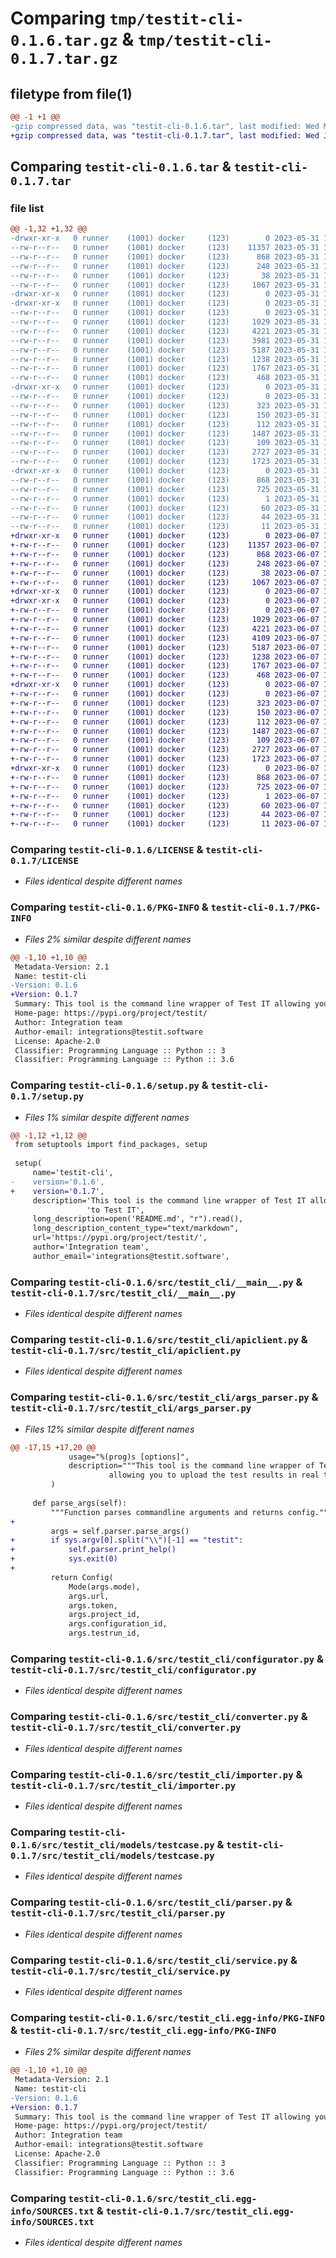 # Comparing `tmp/testit-cli-0.1.6.tar.gz` & `tmp/testit-cli-0.1.7.tar.gz`

## filetype from file(1)

```diff
@@ -1 +1 @@
-gzip compressed data, was "testit-cli-0.1.6.tar", last modified: Wed May 31 12:34:23 2023, max compression
+gzip compressed data, was "testit-cli-0.1.7.tar", last modified: Wed Jun  7 11:09:29 2023, max compression
```

## Comparing `testit-cli-0.1.6.tar` & `testit-cli-0.1.7.tar`

### file list

```diff
@@ -1,32 +1,32 @@
-drwxr-xr-x   0 runner    (1001) docker     (123)        0 2023-05-31 12:34:23.934960 testit-cli-0.1.6/
--rw-r--r--   0 runner    (1001) docker     (123)    11357 2023-05-31 12:34:11.000000 testit-cli-0.1.6/LICENSE
--rw-r--r--   0 runner    (1001) docker     (123)      868 2023-05-31 12:34:23.934960 testit-cli-0.1.6/PKG-INFO
--rw-r--r--   0 runner    (1001) docker     (123)      248 2023-05-31 12:34:11.000000 testit-cli-0.1.6/README.md
--rw-r--r--   0 runner    (1001) docker     (123)       38 2023-05-31 12:34:23.934960 testit-cli-0.1.6/setup.cfg
--rw-r--r--   0 runner    (1001) docker     (123)     1067 2023-05-31 12:34:11.000000 testit-cli-0.1.6/setup.py
-drwxr-xr-x   0 runner    (1001) docker     (123)        0 2023-05-31 12:34:23.930961 testit-cli-0.1.6/src/
-drwxr-xr-x   0 runner    (1001) docker     (123)        0 2023-05-31 12:34:23.934960 testit-cli-0.1.6/src/testit_cli/
--rw-r--r--   0 runner    (1001) docker     (123)        0 2023-05-31 12:34:11.000000 testit-cli-0.1.6/src/testit_cli/__init__.py
--rw-r--r--   0 runner    (1001) docker     (123)     1029 2023-05-31 12:34:11.000000 testit-cli-0.1.6/src/testit_cli/__main__.py
--rw-r--r--   0 runner    (1001) docker     (123)     4221 2023-05-31 12:34:11.000000 testit-cli-0.1.6/src/testit_cli/apiclient.py
--rw-r--r--   0 runner    (1001) docker     (123)     3981 2023-05-31 12:34:11.000000 testit-cli-0.1.6/src/testit_cli/args_parser.py
--rw-r--r--   0 runner    (1001) docker     (123)     5187 2023-05-31 12:34:11.000000 testit-cli-0.1.6/src/testit_cli/configurator.py
--rw-r--r--   0 runner    (1001) docker     (123)     1238 2023-05-31 12:34:11.000000 testit-cli-0.1.6/src/testit_cli/converter.py
--rw-r--r--   0 runner    (1001) docker     (123)     1767 2023-05-31 12:34:11.000000 testit-cli-0.1.6/src/testit_cli/importer.py
--rw-r--r--   0 runner    (1001) docker     (123)      468 2023-05-31 12:34:11.000000 testit-cli-0.1.6/src/testit_cli/logger.py
-drwxr-xr-x   0 runner    (1001) docker     (123)        0 2023-05-31 12:34:23.934960 testit-cli-0.1.6/src/testit_cli/models/
--rw-r--r--   0 runner    (1001) docker     (123)        0 2023-05-31 12:34:11.000000 testit-cli-0.1.6/src/testit_cli/models/__init__.py
--rw-r--r--   0 runner    (1001) docker     (123)      323 2023-05-31 12:34:11.000000 testit-cli-0.1.6/src/testit_cli/models/config.py
--rw-r--r--   0 runner    (1001) docker     (123)      150 2023-05-31 12:34:11.000000 testit-cli-0.1.6/src/testit_cli/models/mode.py
--rw-r--r--   0 runner    (1001) docker     (123)      112 2023-05-31 12:34:11.000000 testit-cli-0.1.6/src/testit_cli/models/status.py
--rw-r--r--   0 runner    (1001) docker     (123)     1487 2023-05-31 12:34:11.000000 testit-cli-0.1.6/src/testit_cli/models/testcase.py
--rw-r--r--   0 runner    (1001) docker     (123)      109 2023-05-31 12:34:11.000000 testit-cli-0.1.6/src/testit_cli/models/testrun.py
--rw-r--r--   0 runner    (1001) docker     (123)     2727 2023-05-31 12:34:11.000000 testit-cli-0.1.6/src/testit_cli/parser.py
--rw-r--r--   0 runner    (1001) docker     (123)     1723 2023-05-31 12:34:11.000000 testit-cli-0.1.6/src/testit_cli/service.py
-drwxr-xr-x   0 runner    (1001) docker     (123)        0 2023-05-31 12:34:23.934960 testit-cli-0.1.6/src/testit_cli.egg-info/
--rw-r--r--   0 runner    (1001) docker     (123)      868 2023-05-31 12:34:23.000000 testit-cli-0.1.6/src/testit_cli.egg-info/PKG-INFO
--rw-r--r--   0 runner    (1001) docker     (123)      725 2023-05-31 12:34:23.000000 testit-cli-0.1.6/src/testit_cli.egg-info/SOURCES.txt
--rw-r--r--   0 runner    (1001) docker     (123)        1 2023-05-31 12:34:23.000000 testit-cli-0.1.6/src/testit_cli.egg-info/dependency_links.txt
--rw-r--r--   0 runner    (1001) docker     (123)       60 2023-05-31 12:34:23.000000 testit-cli-0.1.6/src/testit_cli.egg-info/entry_points.txt
--rw-r--r--   0 runner    (1001) docker     (123)       44 2023-05-31 12:34:23.000000 testit-cli-0.1.6/src/testit_cli.egg-info/requires.txt
--rw-r--r--   0 runner    (1001) docker     (123)       11 2023-05-31 12:34:23.000000 testit-cli-0.1.6/src/testit_cli.egg-info/top_level.txt
+drwxr-xr-x   0 runner    (1001) docker     (123)        0 2023-06-07 11:09:29.155806 testit-cli-0.1.7/
+-rw-r--r--   0 runner    (1001) docker     (123)    11357 2023-06-07 11:09:17.000000 testit-cli-0.1.7/LICENSE
+-rw-r--r--   0 runner    (1001) docker     (123)      868 2023-06-07 11:09:29.155806 testit-cli-0.1.7/PKG-INFO
+-rw-r--r--   0 runner    (1001) docker     (123)      248 2023-06-07 11:09:17.000000 testit-cli-0.1.7/README.md
+-rw-r--r--   0 runner    (1001) docker     (123)       38 2023-06-07 11:09:29.155806 testit-cli-0.1.7/setup.cfg
+-rw-r--r--   0 runner    (1001) docker     (123)     1067 2023-06-07 11:09:17.000000 testit-cli-0.1.7/setup.py
+drwxr-xr-x   0 runner    (1001) docker     (123)        0 2023-06-07 11:09:29.151806 testit-cli-0.1.7/src/
+drwxr-xr-x   0 runner    (1001) docker     (123)        0 2023-06-07 11:09:29.151806 testit-cli-0.1.7/src/testit_cli/
+-rw-r--r--   0 runner    (1001) docker     (123)        0 2023-06-07 11:09:17.000000 testit-cli-0.1.7/src/testit_cli/__init__.py
+-rw-r--r--   0 runner    (1001) docker     (123)     1029 2023-06-07 11:09:17.000000 testit-cli-0.1.7/src/testit_cli/__main__.py
+-rw-r--r--   0 runner    (1001) docker     (123)     4221 2023-06-07 11:09:17.000000 testit-cli-0.1.7/src/testit_cli/apiclient.py
+-rw-r--r--   0 runner    (1001) docker     (123)     4109 2023-06-07 11:09:17.000000 testit-cli-0.1.7/src/testit_cli/args_parser.py
+-rw-r--r--   0 runner    (1001) docker     (123)     5187 2023-06-07 11:09:17.000000 testit-cli-0.1.7/src/testit_cli/configurator.py
+-rw-r--r--   0 runner    (1001) docker     (123)     1238 2023-06-07 11:09:17.000000 testit-cli-0.1.7/src/testit_cli/converter.py
+-rw-r--r--   0 runner    (1001) docker     (123)     1767 2023-06-07 11:09:17.000000 testit-cli-0.1.7/src/testit_cli/importer.py
+-rw-r--r--   0 runner    (1001) docker     (123)      468 2023-06-07 11:09:17.000000 testit-cli-0.1.7/src/testit_cli/logger.py
+drwxr-xr-x   0 runner    (1001) docker     (123)        0 2023-06-07 11:09:29.155806 testit-cli-0.1.7/src/testit_cli/models/
+-rw-r--r--   0 runner    (1001) docker     (123)        0 2023-06-07 11:09:17.000000 testit-cli-0.1.7/src/testit_cli/models/__init__.py
+-rw-r--r--   0 runner    (1001) docker     (123)      323 2023-06-07 11:09:17.000000 testit-cli-0.1.7/src/testit_cli/models/config.py
+-rw-r--r--   0 runner    (1001) docker     (123)      150 2023-06-07 11:09:17.000000 testit-cli-0.1.7/src/testit_cli/models/mode.py
+-rw-r--r--   0 runner    (1001) docker     (123)      112 2023-06-07 11:09:17.000000 testit-cli-0.1.7/src/testit_cli/models/status.py
+-rw-r--r--   0 runner    (1001) docker     (123)     1487 2023-06-07 11:09:17.000000 testit-cli-0.1.7/src/testit_cli/models/testcase.py
+-rw-r--r--   0 runner    (1001) docker     (123)      109 2023-06-07 11:09:17.000000 testit-cli-0.1.7/src/testit_cli/models/testrun.py
+-rw-r--r--   0 runner    (1001) docker     (123)     2727 2023-06-07 11:09:17.000000 testit-cli-0.1.7/src/testit_cli/parser.py
+-rw-r--r--   0 runner    (1001) docker     (123)     1723 2023-06-07 11:09:17.000000 testit-cli-0.1.7/src/testit_cli/service.py
+drwxr-xr-x   0 runner    (1001) docker     (123)        0 2023-06-07 11:09:29.155806 testit-cli-0.1.7/src/testit_cli.egg-info/
+-rw-r--r--   0 runner    (1001) docker     (123)      868 2023-06-07 11:09:29.000000 testit-cli-0.1.7/src/testit_cli.egg-info/PKG-INFO
+-rw-r--r--   0 runner    (1001) docker     (123)      725 2023-06-07 11:09:29.000000 testit-cli-0.1.7/src/testit_cli.egg-info/SOURCES.txt
+-rw-r--r--   0 runner    (1001) docker     (123)        1 2023-06-07 11:09:29.000000 testit-cli-0.1.7/src/testit_cli.egg-info/dependency_links.txt
+-rw-r--r--   0 runner    (1001) docker     (123)       60 2023-06-07 11:09:29.000000 testit-cli-0.1.7/src/testit_cli.egg-info/entry_points.txt
+-rw-r--r--   0 runner    (1001) docker     (123)       44 2023-06-07 11:09:29.000000 testit-cli-0.1.7/src/testit_cli.egg-info/requires.txt
+-rw-r--r--   0 runner    (1001) docker     (123)       11 2023-06-07 11:09:29.000000 testit-cli-0.1.7/src/testit_cli.egg-info/top_level.txt
```

### Comparing `testit-cli-0.1.6/LICENSE` & `testit-cli-0.1.7/LICENSE`

 * *Files identical despite different names*

### Comparing `testit-cli-0.1.6/PKG-INFO` & `testit-cli-0.1.7/PKG-INFO`

 * *Files 2% similar despite different names*

```diff
@@ -1,10 +1,10 @@
 Metadata-Version: 2.1
 Name: testit-cli
-Version: 0.1.6
+Version: 0.1.7
 Summary: This tool is the command line wrapper of Test IT allowing you to upload the test results in real time to Test IT
 Home-page: https://pypi.org/project/testit/
 Author: Integration team
 Author-email: integrations@testit.software
 License: Apache-2.0
 Classifier: Programming Language :: Python :: 3
 Classifier: Programming Language :: Python :: 3.6
```

### Comparing `testit-cli-0.1.6/setup.py` & `testit-cli-0.1.7/setup.py`

 * *Files 1% similar despite different names*

```diff
@@ -1,12 +1,12 @@
 from setuptools import find_packages, setup
 
 setup(
     name='testit-cli',
-    version='0.1.6',
+    version='0.1.7',
     description='This tool is the command line wrapper of Test IT allowing you to upload the test results in real time '
                 'to Test IT',
     long_description=open('README.md', "r").read(),
     long_description_content_type="text/markdown",
     url='https://pypi.org/project/testit/',
     author='Integration team',
     author_email='integrations@testit.software',
```

### Comparing `testit-cli-0.1.6/src/testit_cli/__main__.py` & `testit-cli-0.1.7/src/testit_cli/__main__.py`

 * *Files identical despite different names*

### Comparing `testit-cli-0.1.6/src/testit_cli/apiclient.py` & `testit-cli-0.1.7/src/testit_cli/apiclient.py`

 * *Files identical despite different names*

### Comparing `testit-cli-0.1.6/src/testit_cli/args_parser.py` & `testit-cli-0.1.7/src/testit_cli/args_parser.py`

 * *Files 12% similar despite different names*

```diff
@@ -17,15 +17,20 @@
             usage="%(prog)s [options]",
             description="""This tool is the command line wrapper of Test IT
                      allowing you to upload the test results in real time to Test IT""",
         )
 
     def parse_args(self):
         """Function parses commandline arguments and returns config."""
+ 
         args = self.parser.parse_args()
+        if sys.argv[0].split("\\")[-1] == "testit":
+            self.parser.print_help()
+            sys.exit(0)
+            
         return Config(
             Mode(args.mode),
             args.url,
             args.token,
             args.project_id,
             args.configuration_id,
             args.testrun_id,
```

### Comparing `testit-cli-0.1.6/src/testit_cli/configurator.py` & `testit-cli-0.1.7/src/testit_cli/configurator.py`

 * *Files identical despite different names*

### Comparing `testit-cli-0.1.6/src/testit_cli/converter.py` & `testit-cli-0.1.7/src/testit_cli/converter.py`

 * *Files identical despite different names*

### Comparing `testit-cli-0.1.6/src/testit_cli/importer.py` & `testit-cli-0.1.7/src/testit_cli/importer.py`

 * *Files identical despite different names*

### Comparing `testit-cli-0.1.6/src/testit_cli/models/testcase.py` & `testit-cli-0.1.7/src/testit_cli/models/testcase.py`

 * *Files identical despite different names*

### Comparing `testit-cli-0.1.6/src/testit_cli/parser.py` & `testit-cli-0.1.7/src/testit_cli/parser.py`

 * *Files identical despite different names*

### Comparing `testit-cli-0.1.6/src/testit_cli/service.py` & `testit-cli-0.1.7/src/testit_cli/service.py`

 * *Files identical despite different names*

### Comparing `testit-cli-0.1.6/src/testit_cli.egg-info/PKG-INFO` & `testit-cli-0.1.7/src/testit_cli.egg-info/PKG-INFO`

 * *Files 2% similar despite different names*

```diff
@@ -1,10 +1,10 @@
 Metadata-Version: 2.1
 Name: testit-cli
-Version: 0.1.6
+Version: 0.1.7
 Summary: This tool is the command line wrapper of Test IT allowing you to upload the test results in real time to Test IT
 Home-page: https://pypi.org/project/testit/
 Author: Integration team
 Author-email: integrations@testit.software
 License: Apache-2.0
 Classifier: Programming Language :: Python :: 3
 Classifier: Programming Language :: Python :: 3.6
```

### Comparing `testit-cli-0.1.6/src/testit_cli.egg-info/SOURCES.txt` & `testit-cli-0.1.7/src/testit_cli.egg-info/SOURCES.txt`

 * *Files identical despite different names*

